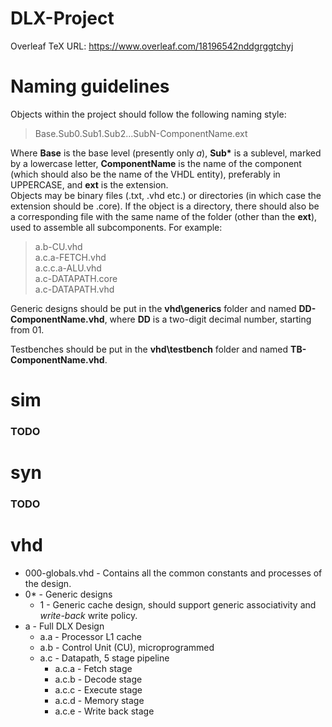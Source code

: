 # DLX-Project

Overleaf TeX URL: https://www.overleaf.com/18196542nddgrggtchyj

# Naming guidelines
Objects within the project should follow the following naming style:
> Base.Sub0.Sub1.Sub2...SubN-ComponentName.ext

Where __Base__ is the base level (presently only *a*), __Sub\*__ is a sublevel, marked by a lowercase letter, __ComponentName__ is the name of the component (which should also be the name of the VHDL entity), preferably in UPPERCASE, and __ext__ is the extension.\
Objects may be binary files (.txt, .vhd etc.) or directories (in which case the extension should be .core). If the object is a directory, there should also be a corresponding file with the same name of the folder (other than the __ext__), used to assemble all subcomponents.
For example:
> a.b-CU.vhd\
> a.c.a-FETCH.vhd\
> a.c.c.a-ALU.vhd\
> a.c-DATAPATH.core\
> a.c-DATAPATH.vhd

Generic designs should be put in the __vhd\generics__ folder and named __DD-ComponentName.vhd__, where __DD__ is a two-digit decimal number, starting from 01.

Testbenches should be put in the __vhd\testbench__ folder and named __TB-ComponentName.vhd__.

# sim
### TODO

# syn
### TODO

# vhd
* 000-globals.vhd - Contains all the common constants and processes of the design.
* 0\* - Generic designs
  * 1 - Generic cache design, should support generic associativity and *write-back* write policy.
* a - Full DLX Design
  * a.a - Processor L1 cache
  * a.b - Control Unit (CU), microprogrammed
  * a.c - Datapath, 5 stage pipeline
    * a.c.a - Fetch stage
    * a.c.b - Decode stage
    * a.c.c - Execute stage
    * a.c.d - Memory stage
    * a.c.e - Write back stage
